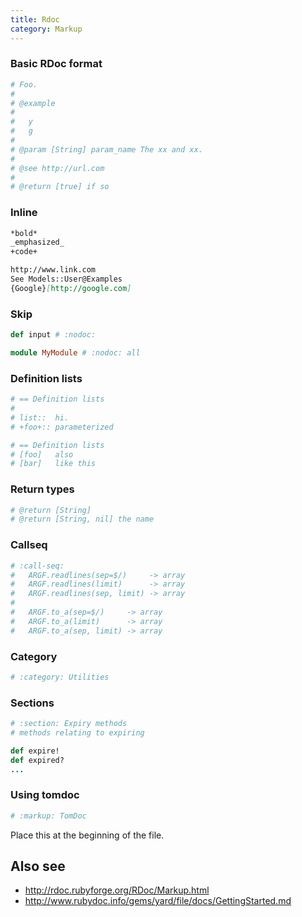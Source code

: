 ```yaml
---
title: Rdoc
category: Markup
---
```


### Basic RDoc format

```rb
# Foo.
#
# @example
#
#   y
#   g
#
# @param [String] param_name The xx and xx.
#
# @see http://url.com
#
# @return [true] if so
```

### Inline

```markdown
*bold*
_emphasized_
+code+
```

```markdown
http://www.link.com
See Models::User@Examples
{Google}[http://google.com]
```

### Skip

```rb
def input # :nodoc:
```

```rb
module MyModule # :nodoc: all
```

### Definition lists

```rb
# == Definition lists
#
# list::  hi.
# +foo+:: parameterized
```

```rb
# == Definition lists
# [foo]   also
# [bar]   like this
```

### Return types

```rb
# @return [String]
# @return [String, nil] the name
```

### Callseq

```rb
# :call-seq:
#   ARGF.readlines(sep=$/)     -> array
#   ARGF.readlines(limit)      -> array
#   ARGF.readlines(sep, limit) -> array
#
#   ARGF.to_a(sep=$/)     -> array
#   ARGF.to_a(limit)      -> array
#   ARGF.to_a(sep, limit) -> array
```

### Category

```rb
# :category: Utilities
```

### Sections

```rb
# :section: Expiry methods
# methods relating to expiring

def expire!
def expired?
...
```

### Using tomdoc

```rb
# :markup: TomDoc
```

Place this at the beginning of the file.

## Also see

* <http://rdoc.rubyforge.org/RDoc/Markup.html>
* <http://www.rubydoc.info/gems/yard/file/docs/GettingStarted.md>
